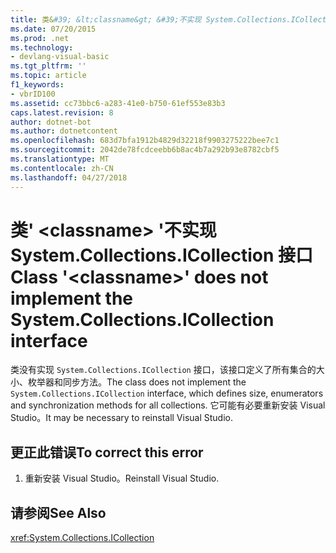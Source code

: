 ```yaml
---
title: 类&#39; &lt;classname&gt; &#39;不实现 System.Collections.ICollection 接口
ms.date: 07/20/2015
ms.prod: .net
ms.technology:
- devlang-visual-basic
ms.tgt_pltfrm: ''
ms.topic: article
f1_keywords:
- vbrID100
ms.assetid: cc73bbc6-a283-41e0-b750-61ef553e83b3
caps.latest.revision: 8
author: dotnet-bot
ms.author: dotnetcontent
ms.openlocfilehash: 683d7bfa1912b4829d32218f9903275222bee7c1
ms.sourcegitcommit: 2042de78fcdceebb6b8ac4b7a292b93e8782cbf5
ms.translationtype: MT
ms.contentlocale: zh-CN
ms.lasthandoff: 04/27/2018
---
```

# <a name="class-39ltclassnamegt39-does-not-implement-the-systemcollectionsicollection-interface"></a><span data-ttu-id="4c412-102">类&#39; &lt;classname&gt; &#39;不实现 System.Collections.ICollection 接口</span><span class="sxs-lookup"><span data-stu-id="4c412-102">Class &#39;&lt;classname&gt;&#39; does not implement the System.Collections.ICollection interface</span></span>
<span data-ttu-id="4c412-103">类没有实现 `System.Collections.ICollection` 接口，该接口定义了所有集合的大小、枚举器和同步方法。</span><span class="sxs-lookup"><span data-stu-id="4c412-103">The class does not implement the `System.Collections.ICollection` interface, which defines size, enumerators and synchronization methods for all collections.</span></span> <span data-ttu-id="4c412-104">它可能有必要重新安装 Visual Studio。</span><span class="sxs-lookup"><span data-stu-id="4c412-104">It may be necessary to reinstall Visual Studio.</span></span>  
  
## <a name="to-correct-this-error"></a><span data-ttu-id="4c412-105">更正此错误</span><span class="sxs-lookup"><span data-stu-id="4c412-105">To correct this error</span></span>  
  
1.  <span data-ttu-id="4c412-106">重新安装 Visual Studio。</span><span class="sxs-lookup"><span data-stu-id="4c412-106">Reinstall Visual Studio.</span></span>  
  
## <a name="see-also"></a><span data-ttu-id="4c412-107">请参阅</span><span class="sxs-lookup"><span data-stu-id="4c412-107">See Also</span></span>  
 <xref:System.Collections.ICollection>

